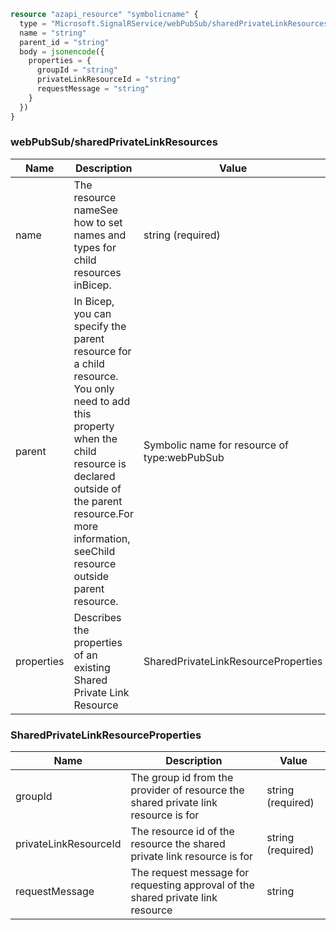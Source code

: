 ```terraform
resource "azapi_resource" "symbolicname" {
  type = "Microsoft.SignalRService/webPubSub/sharedPrivateLinkResources@2023-08-01-preview"
  name = "string"
  parent_id = "string"
  body = jsonencode({
    properties = {
      groupId = "string"
      privateLinkResourceId = "string"
      requestMessage = "string"
    }
  })
}

```

### webPubSub/sharedPrivateLinkResources

| Name | Description | Value |
|-|-|-|
| name | The resource nameSee how to set names and types for child resources inBicep. | string (required) |
| parent | In Bicep, you can specify the parent resource for a child resource. You only need to add this property when the child resource is declared outside of the parent resource.For more information, seeChild resource outside parent resource. | Symbolic name for resource of type:webPubSub |
| properties | Describes the properties of an existing Shared Private Link Resource | SharedPrivateLinkResourceProperties |


### SharedPrivateLinkResourceProperties

| Name | Description | Value |
|-|-|-|
| groupId | The group id from the provider of resource the shared private link resource is for | string (required) |
| privateLinkResourceId | The resource id of the resource the shared private link resource is for | string (required) |
| requestMessage | The request message for requesting approval of the shared private link resource | string |


